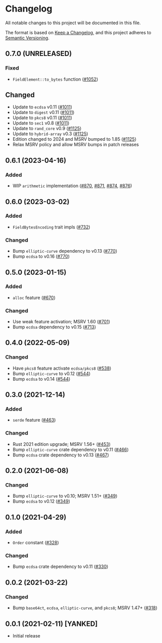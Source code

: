 # Changelog
All notable changes to this project will be documented in this file.

The format is based on [Keep a Changelog](https://keepachangelog.com/en/1.0.0/),
and this project adheres to [Semantic Versioning](https://semver.org/spec/v2.0.0.html).

## 0.7.0 (UNRELEASED)
### Fixed
- `FieldElement::to_bytes` function ([#1052])

## Changed
- Update to `ecdsa` v0.11 ([#1011])
- Update to `digest` v0.11 ([#1011])
- Update to `pkcs8` v0.11 ([#1011])
- Update to `sec1` v0.8 ([#1011])
- Update to `rand_core` v0.9 ([#1125])
- Update to `hybrid-array` v0.3 ([#1125])
- Edition changed to 2024 and MSRV bumped to 1.85 ([#1125])
- Relax MSRV policy and allow MSRV bumps in patch releases

[#1011]: https://github.com/RustCrypto/elliptic-curves/pull/1011
[#1052]: https://github.com/RustCrypto/elliptic-curves/pull/1052
[#1125]: https://github.com/RustCrypto/elliptic-curves/pull/1125

## 0.6.1 (2023-04-16)
### Added
- WIP `arithmetic` implementation ([#870], [#871], [#874], [#876])

[#870]: https://github.com/RustCrypto/elliptic-curves/pull/870
[#871]: https://github.com/RustCrypto/elliptic-curves/pull/871
[#874]: https://github.com/RustCrypto/elliptic-curves/pull/874
[#876]: https://github.com/RustCrypto/elliptic-curves/pull/876

## 0.6.0 (2023-03-02)
### Added
- `FieldBytesEncoding` trait impls ([#732])

### Changed
- Bump `elliptic-curve` dependency to v0.13 ([#770])
- Bump `ecdsa` to v0.16 ([#770])

[#732]: https://github.com/RustCrypto/elliptic-curves/pull/732
[#770]: https://github.com/RustCrypto/elliptic-curves/pull/770

## 0.5.0 (2023-01-15)
### Added
- `alloc` feature ([#670])

### Changed
- Use weak feature activation; MSRV 1.60 ([#701])
- Bump `ecdsa` dependency to v0.15 ([#713])

[#670]: https://github.com/RustCrypto/elliptic-curves/pull/670
[#701]: https://github.com/RustCrypto/elliptic-curves/pull/701
[#713]: https://github.com/RustCrypto/elliptic-curves/pull/713

## 0.4.0 (2022-05-09)
### Changed
- Have `pkcs8` feature activate `ecdsa/pkcs8` ([#538])
- Bump `elliptic-curve` to v0.12 ([#544])
- Bump `ecdsa` to v0.14 ([#544])

[#538]: https://github.com/RustCrypto/elliptic-curves/pull/538
[#544]: https://github.com/RustCrypto/elliptic-curves/pull/544

## 0.3.0 (2021-12-14)
### Added
- `serde` feature ([#463])

### Changed
- Rust 2021 edition upgrade; MSRV 1.56+ ([#453])
- Bump `elliptic-curve` crate dependency to v0.11 ([#466])
- Bump `ecdsa` crate dependency to v0.13 ([#467])

[#453]: https://github.com/RustCrypto/elliptic-curves/pull/453
[#463]: https://github.com/RustCrypto/elliptic-curves/pull/463
[#466]: https://github.com/RustCrypto/elliptic-curves/pull/466
[#467]: https://github.com/RustCrypto/elliptic-curves/pull/467

## 0.2.0 (2021-06-08)
### Changed
- Bump `elliptic-curve` to v0.10; MSRV 1.51+ ([#349])
- Bump `ecdsa` to v0.12 ([#349])

[#349]: https://github.com/RustCrypto/elliptic-curves/pull/349

## 0.1.0 (2021-04-29)
### Added
- `Order` constant ([#328])

### Changed
- Bump `ecdsa` crate dependency to v0.11 ([#330])

[#328]: https://github.com/RustCrypto/elliptic-curves/pull/328
[#330]: https://github.com/RustCrypto/elliptic-curves/pull/330

## 0.0.2 (2021-03-22)
### Changed
- Bump `base64ct`, `ecdsa`, `elliptic-curve`, and `pkcs8`; MSRV 1.47+ ([#318])

[#318]: https://github.com/RustCrypto/elliptic-curves/pull/318

## 0.0.1 (2021-02-11) [YANKED]
- Initial release
